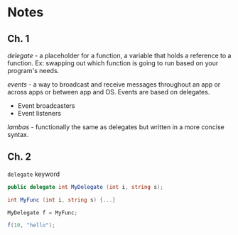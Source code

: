 
# Notes

## Ch. 1

_delegate_ - a placeholder for a function, a variable that holds a reference to a function. Ex: swapping out which function is going to run based on your program's needs. 

_events_ - a way to broadcast and receive messages throughout an app or across apps or between app and OS. Events are based on delegates. 

- Event broadcasters
- Event listeners

_lambas_ - functionally the same as delegates but written in a more concise syntax. 

## Ch. 2

`delegate` keyword

```C#
public delegate int MyDelegate (int i, string s);

int MyFunc (int i, string s) {...}

MyDelegate f = MyFunc;

f(10, "hello");
```


